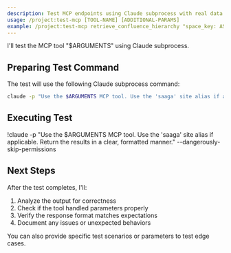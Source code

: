 ```yaml
---
description: Test MCP endpoints using Claude subprocess with real data
usage: /project:test-mcp [TOOL-NAME] [ADDITIONAL-PARAMS]
example: /project:test-mcp retrieve_confluence_hierarchy "space_key: ASEP"
---
```


I'll test the MCP tool "$ARGUMENTS" using Claude subprocess.

## Preparing Test Command

The test will use the following Claude subprocess command:

```bash
claude -p "Use the $ARGUMENTS MCP tool. Use the 'saaga' site alias if applicable. Return the results in a clear, formatted manner." --dangerously-skip-permissions
```

## Executing Test

!claude -p "Use the $ARGUMENTS MCP tool. Use the 'saaga' site alias if applicable. Return the results in a clear, formatted manner." --dangerously-skip-permissions

## Next Steps

After the test completes, I'll:
1. Analyze the output for correctness
2. Check if the tool handled parameters properly
3. Verify the response format matches expectations
4. Document any issues or unexpected behaviors

You can also provide specific test scenarios or parameters to test edge cases.